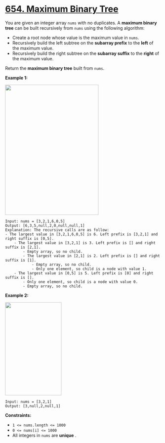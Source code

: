 # [654. Maximum Binary Tree](https://leetcode.com/problems/maximum-binary-tree/description/)

You are given an integer array `nums` with no duplicates. A **maximum binary tree**  can be built recursively from `nums` using the following algorithm:

- Create a root node whose value is the maximum value in `nums`.
- Recursively build the left subtree on the **subarray prefix**  to the **left**  of the maximum value.
- Recursively build the right subtree on the **subarray suffix**  to the **right**  of the maximum value.

Return the **maximum binary tree**  built from `nums`.

**Example 1:** 

<img alt="" src="https://assets.leetcode.com/uploads/2020/12/24/tree1.jpg" style="width: 302px; height: 421px;">

```
Input: nums = [3,2,1,6,0,5]
Output: [6,3,5,null,2,0,null,null,1]
Explanation: The recursive calls are as follow:
- The largest value in [3,2,1,6,0,5] is 6. Left prefix is [3,2,1] and right suffix is [0,5].
    - The largest value in [3,2,1] is 3. Left prefix is [] and right suffix is [2,1].
        - Empty array, so no child.
        - The largest value in [2,1] is 2. Left prefix is [] and right suffix is [1].
            - Empty array, so no child.
            - Only one element, so child is a node with value 1.
    - The largest value in [0,5] is 5. Left prefix is [0] and right suffix is [].
        - Only one element, so child is a node with value 0.
        - Empty array, so no child.
```

**Example 2:** 

<img alt="" src="https://assets.leetcode.com/uploads/2020/12/24/tree2.jpg" style="width: 182px; height: 301px;">

```
Input: nums = [3,2,1]
Output: [3,null,2,null,1]
```

**Constraints:** 

- `1 <= nums.length <= 1000`
- `0 <= nums[i] <= 1000`
- All integers in `nums` are **unique** .